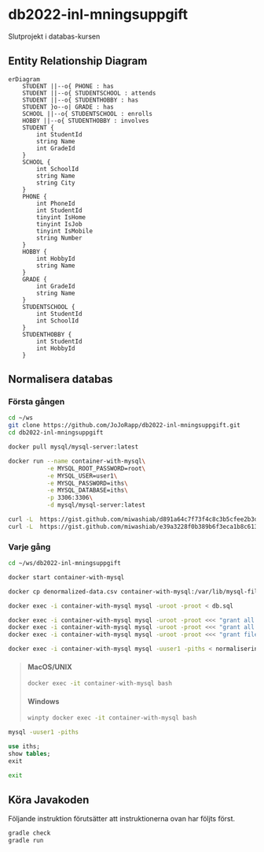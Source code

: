 # db2022-inl-mningsuppgift
Slutprojekt i databas-kursen

## Entity Relationship Diagram

```mermaid
erDiagram
	STUDENT ||--o{ PHONE : has
	STUDENT ||--o{ STUDENTSCHOOL : attends
	STUDENT ||--o{ STUDENTHOBBY : has
	STUDENT }o--o| GRADE : has
	SCHOOL ||--o{ STUDENTSCHOOL : enrolls
	HOBBY ||--o{ STUDENTHOBBY : involves
	STUDENT {
		int StudentId
		string Name
		int GradeId
	}
	SCHOOL {
		int SchoolId
		string Name
		string City
	}
	PHONE {
		int PhoneId
		int StudentId
		tinyint IsHome
		tinyint IsJob
		tinyint IsMobile
		string Number
	}
	HOBBY {
		int HobbyId
		string Name
	}
	GRADE {
		int GradeId
		string Name
	}
	STUDENTSCHOOL {
		int StudentId
		int SchoolId
	}
	STUDENTHOBBY {
		int StudentId
		int HobbyId
	}
```

## Normalisera databas

### Första gången

```bash
cd ~/ws
git clone https://github.com/JoJoRapp/db2022-inl-mningsuppgift.git
cd db2022-inl-mningsuppgift
```

```bash
docker pull mysql/mysql-server:latest
```

```bash
docker run --name container-with-mysql\
           -e MYSQL_ROOT_PASSWORD=root\
           -e MYSQL_USER=user1\
           -e MYSQL_PASSWORD=iths\
           -e MYSQL_DATABASE=iths\
           -p 3306:3306\
           -d mysql/mysql-server:latest
```

```bash
curl -L  https://gist.github.com/miwashiab/d891a64c7f73f4c8c3b5cfee2b3de776/raw/denormalized-data.csv -o denormalized-data.csv
curl -L  https://gist.github.com/miwashiab/e39a3228f0b389b6f3eca1b8c613bb2e/raw/db.sql -o db.sql
```

### Varje gång

```bash
cd ~/ws/db2022-inl-mningsuppgift
```

```bash
docker start container-with-mysql
```

```bash
docker cp denormalized-data.csv container-with-mysql:/var/lib/mysql-files
```

```bash
docker exec -i container-with-mysql mysql -uroot -proot < db.sql
```

```bash
docker exec -i container-with-mysql mysql -uroot -proot <<< "grant all on Chinook.* to 'user1'@'%'"
docker exec -i container-with-mysql mysql -uroot -proot <<< "grant all on iths.* to 'user1'@'%'"
docker exec -i container-with-mysql mysql -uroot -proot <<< "grant file on *.* to 'user1'@'%'"
```

```bash
docker exec -i container-with-mysql mysql -uuser1 -piths < normalisering.sql
```

> #### MacOS/UNIX
>
> ```bash
> docker exec -it container-with-mysql bash
> ```
>
> #### Windows
>
> ```bash
> winpty docker exec -it container-with-mysql bash
> ```

```bash
mysql -uuser1 -piths
```

```sql
use iths;
show tables;
exit
```

```bash
exit
```

## Köra Javakoden

Följande instruktion förutsätter att instruktionerna ovan har följts först.

```bash
gradle check
gradle run
```
